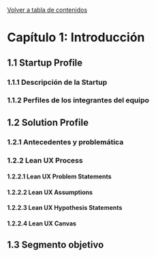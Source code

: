 <div style="text-align: justify;">

<p align="left"><a href="">Volver a tabla de contenidos</a></p>

# Capítulo 1: Introducción 
## 1.1 Startup Profile
### 1.1.1 Descripción de la Startup

### 1.1.2 Perfiles de los integrantes del equipo 

## 1.2 Solution Profile 
### 1.2.1 Antecedentes y problemática  

### 1.2.2 Lean UX Process 

#### 1.2.2.1 Lean UX Problem Statements  

#### 1.2.2.2 Lean UX Assumptions 

#### 1.2.2.3 Lean UX Hypothesis Statements 

#### 1.2.2.4 Lean UX Canvas 

## 1.3 Segmento objetivo 
